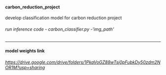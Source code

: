 #### carbon_reduction_project
develop classification model for carbon reduction project

###### run inference code - carbon_classifier.py -'img_path'
---
#### model weights link
###### https://drive.google.com/drive/folders/1PkaVoGZ88wTsj0pFubkDy50zdm2NOR1M?usp=sharing